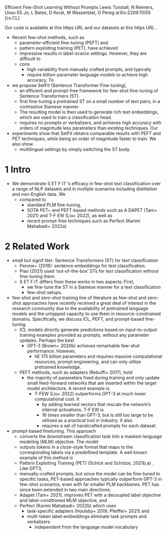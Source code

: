 Efficient Few-Shot Learning Without Prompts
Lewis Tunstall, N Reimers, Unso ES Jo, L Bates, D Korat, M Wasserblat, O Pereg
arXiv:2209.11055 [cs.CL]

Our code is available at this https URL and our datasets at this https URL . 

* Recent few-shot methods, such as 
  * parameter-efficient fine-tuning (PEFT) and
  * pattern exploiting training (PET), have achieved 
  * impressive results in label-scarce settings. However, they are difficult to
  * cons 
    * high variability from manually crafted prompts, and typically 
    * require billion-parameter language models to achieve high accuracy. To
* we propose SetFit (Sentence Transformer Fine-tuning), 
  * an efficient and prompt-free framework for few-shot fine-tuning of Sentence
    Transformers (ST).
  * first fine-tuning a pretrained ST on a small number of text pairs, in a
    contrastive Siamese manner. 
  * The resulting model is then used to generate rich text embeddings, which are
    used to train a classification head.
  * requires no prompts or verbalizers, and achieves high accuracy with 
    orders of magnitude less parameters than existing techniques. Our
* experiments show that SetFit obtains comparable results with PEFT and PET
  techniques, while being an order of magnitude faster to train. We also show
  * multilingual settings by simply switching the ST body.

# 1 Intro

* We demonstrate S ET F IT ’s efficacy in few-shot text classification over a
  range of NLP datasets and in multiple scenarios including distillation and
  non-English data. We 
  * compared to 
    * standard PLM fine-tuning, 
    * SOTA PET~ and PEFT-based methods such as A DAPET (Tam+ 2021) and T-F EW
      (Liu+ 2022), as well as 
    * recent prompt-free techniques such as Perfect (Karimi Mahabadi+ 2022a)

# 2 Related Work

* small but signif liter: Sentence Transformers (ST) for text classification
  * Perone+ (2018): sentence embeddings for text classification.
  * Piao (2021) used ’out-of-the-box’ STs for text classification without
    fine-tuning them. 
  * S ET F IT differs from these works in two aspects: First, 
    * we fine-tune the ST in a Siamese manner for a text classification
    * few-shot setups.
* few-shot and zero-shot training line of literature as few-shot and zero-shot
  approaches have recently received a great deal of interest in the research
  community due to the availability of pretrained language models and the
  untapped capacity to use them in resource-constrained domains. Specifically,
  we discuss ICL, PEFT, and prompt-based fine-tuning.
  * ICL models directly generate predictions based on input-to-output training
    examples provided as prompts, without any parameter updates. Perhaps the best
    * GPT-3 (Brown+ 2020b) achieves remarkable few-shot performance. However,
      * hE 175 billion parameters and requires massive computational resources,
        prompt engineering, and can only utilize pretrained knowledge.
  * PEFT methods, such as adapters (Rebuffi+ 2017), hold 
    * the majority of parameters fixed during training and only update small
      feed-forward networks that are inserted within the larger model
      architecture. A recent example is 
      * T-FEW (Liu+ 2022) outperforms GPT-3 at much lower computational cost. It
        * by adding learned vectors that rescale the network’s internal
          activations. T-F EW is 
        * 16 times smaller than GPT-3, but is still too large to be utilized as
          a practical tool in industry. It also 
        * requires a set of handcrafted prompts for each dataset.
* prompt-based finetuning. This approach 
  * converts the downstream classification task into a masked-language modeling
    (MLM) objective. The model 
  * outputs tokens in a cloze-style format that maps to the corresponding labels
    via a predefined template. A well known example of this method is 
  * Pattern Exploiting Training (PET) (Schick and Schütze, 2021b,a) . Like GPT3,
  * manually-crafted prompts, but since the model can be fine-tuned to specific
    tasks, PET-based approaches typically outperform GPT-3 in few-shot
    scenarios, even with far smaller PLM backbones.
    PET has since been extended in two main directions: 
  * Adapet (Tam+ 2021), improves PET with a decoupled label objective and
    label-conditioned MLM objective, and 
  * Perfect (Karimi Mahabadi+ 2022b) which uses 
    * task-specific adapters (Houlsby+ 2019; Pfeiffer+ 2021) and 
    * multi-token label-embeddings eliminate task prompts and verbalizers
      * independent from the language model vocabulary 
